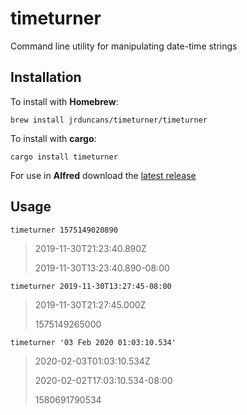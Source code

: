 # timeturner

Command line utility for manipulating date-time strings

## Installation

To install with **Homebrew**:

`brew install jrduncans/timeturner/timeturner`

To install with **cargo**:

`cargo install timeturner`

For use in **Alfred** download the [latest release](https://github.com/jrduncans/timeturner/releases/download/v1.2.0/timeturner.alfredworkflow-1.2.0.alfredworkflow)

## Usage

`timeturner 1575149020890`

> 2019-11-30T21:23:40.890Z
>
> 2019-11-30T13:23:40.890-08:00

`timeturner 2019-11-30T13:27:45-08:00`

> 2019-11-30T21:27:45.000Z
>
> 1575149265000

`timeturner '03 Feb 2020 01:03:10.534'`

> 2020-02-03T01:03:10.534Z
>
> 2020-02-02T17:03:10.534-08:00
>
> 1580691790534
